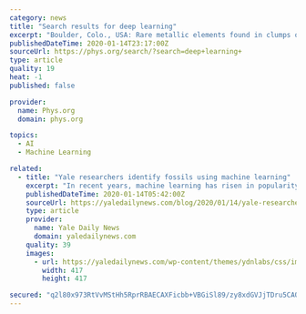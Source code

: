 ```yaml
---
category: news
title: "Search results for deep learning"
excerpt: "Boulder, Colo., USA: Rare metallic elements found in clumps on the deep-ocean floor mysteriously remain uncovered despite the shifting sands and sediment many leagues under the sea. Scientists now ..."
publishedDateTime: 2020-01-14T23:17:00Z
sourceUrl: https://phys.org/search/?search=deep+learning+
type: article
quality: 19
heat: -1
published: false

provider:
  name: Phys.org
  domain: phys.org

topics:
  - AI
  - Machine Learning

related:
  - title: "Yale researchers identify fossils using machine learning"
    excerpt: "In recent years, machine learning has risen in popularity as an exciting frontier in data science. This type of statistical technique can be leveraged to gain insight in all sorts of applications, from suggesting the perfect song on Spotify to predicting the weather. The newest application? Classifying plankton fossils. Recently, a Yale-led ..."
    publishedDateTime: 2020-01-14T05:42:00Z
    sourceUrl: https://yaledailynews.com/blog/2020/01/14/yale-researchers-identify-fossils-using-machine-learning/
    type: article
    provider:
      name: Yale Daily News
      domain: yaledailynews.com
    quality: 39
    images:
      - url: https://yaledailynews.com/wp-content/themes/ydnlabs/css/images/blueY.png
        width: 417
        height: 417

secured: "q2l80x973RtVvMStHh5RprRBAECAXFicbb+VBGiSl89/zy8xdGVJjTDru5CAOO9QceEeCVpZdDQfG61uvvg25/oQZB8hCijpD3q9/EAPNHJ8ANgFQ+GE1I0dXDAY8jek5rI5WkCRUEX6i8HKW9ZOEDC4XiNi9gUN1VxW38D0udYmRhs/PMDCnSn7jp8O7cmxfzbzferOiWk0BVYNweAlCO/npJ0kuQFVIta+qW1ujUsAYo3Qfg/fKjhBiyuEq+thKQxpH9B0ZisK4WJQNEbQ25xv/t3GSvqeydncbj42+EY=;3UeAdsCevw8bjwNM2uoaIQ=="
---
```


